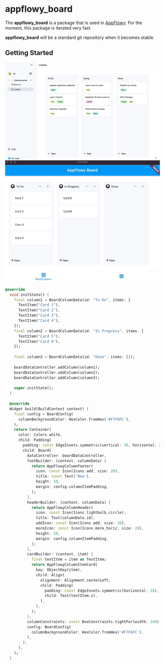 # appflowy_board

The **appflowy_board** is a package that is used in [AppFlowy](https://github.com/AppFlowy-IO/AppFlowy). For the moment, this package is iterated very fast.


**appflowy_board** will be a standard git repository when it becomes stable.
## Getting Started

<p>
<img src="https://github.com/AppFlowy-IO/AppFlowy/blob/main/frontend/app_flowy/packages/appflowy_board/example/gifs/appflowy_board_video_2.gif?raw=true" width="680" title="AppFlowyBoard">
<img src="https://github.com/AppFlowy-IO/AppFlowy/blob/main/frontend/app_flowy/packages/appflowy_board/example/gifs/appflowy_board_video_1.gif?raw=true" width="680" title="AppFlowyBoard">
</p>

```dart
@override
  void initState() {
    final column1 = BoardColumnData(id: "To Do", items: [
      TextItem("Card 1"),
      TextItem("Card 2"),
      TextItem("Card 3"),
      TextItem("Card 4"),
    ]);
    final column2 = BoardColumnData(id: "In Progress", items: [
      TextItem("Card 5"),
      TextItem("Card 6"),
    ]);

    final column3 = BoardColumnData(id: "Done", items: []);

    boardDataController.addColumn(column1);
    boardDataController.addColumn(column2);
    boardDataController.addColumn(column3);

    super.initState();
  }

  @override
  Widget build(BuildContext context) {
    final config = BoardConfig(
      columnBackgroundColor: HexColor.fromHex('#F7F8FC'),
    );
    return Container(
      color: Colors.white,
      child: Padding(
        padding: const EdgeInsets.symmetric(vertical: 30, horizontal: 20),
        child: Board(
          dataController: boardDataController,
          footBuilder: (context, columnData) {
            return AppFlowyColumnFooter(
              icon: const Icon(Icons.add, size: 20),
              title: const Text('New'),
              height: 50,
              margin: config.columnItemPadding,
            );
          },
          headerBuilder: (context, columnData) {
            return AppFlowyColumnHeader(
              icon: const Icon(Icons.lightbulb_circle),
              title: Text(columnData.id),
              addIcon: const Icon(Icons.add, size: 20),
              moreIcon: const Icon(Icons.more_horiz, size: 20),
              height: 50,
              margin: config.columnItemPadding,
            );
          },
          cardBuilder: (context, item) {
            final textItem = item as TextItem;
            return AppFlowyColumnItemCard(
              key: ObjectKey(item),
              child: Align(
                alignment: Alignment.centerLeft,
                child: Padding(
                  padding: const EdgeInsets.symmetric(horizontal: 20),
                  child: Text(textItem.s),
                ),
              ),
            );
          },
          columnConstraints: const BoxConstraints.tightFor(width: 240),
          config: BoardConfig(
            columnBackgroundColor: HexColor.fromHex('#F7F8FC'),
          ),
        ),
      ),
    );
  }
```